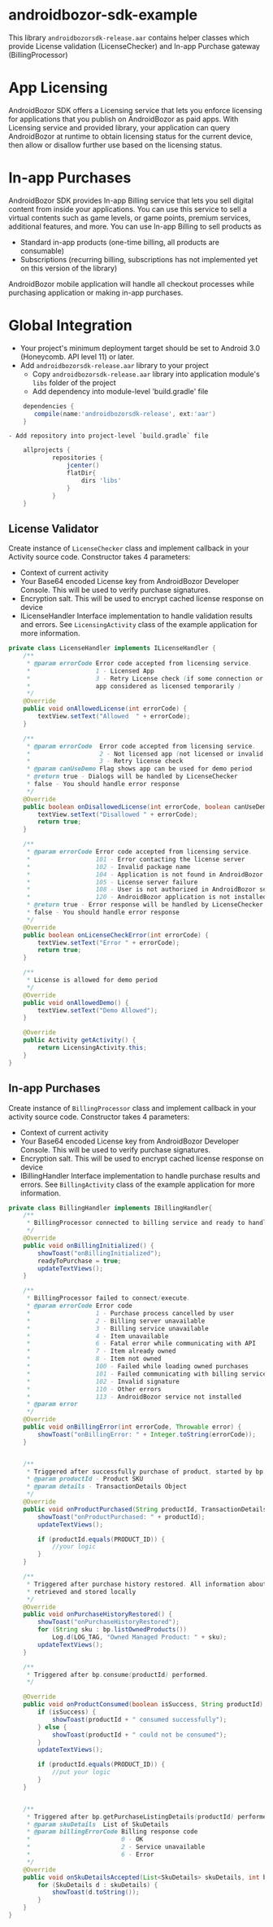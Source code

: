 # androidbozor-sdk-example

This library `androidbozorsdk-release.aar` contains helper classes which provide
License validation (LicenseChecker) and In-app Purchase gateway (BillingProcessor)

# App Licensing

AndroidBozor SDK offers a Licensing service that lets you enforce licensing for applications
that you publish on AndroidBozor as paid apps. With Licensing service and provided library, your 
application can query AndroidBozor at runtime to obtain licensing status for the current device, 
then allow or disallow further use based on the licensing status.

# In-app Purchases

AndroidBozor SDK provides In-app Billing service that lets you sell digital content from inside your applications. 
You can use this service to sell a virtual contents such as game levels, or game points, premium services, additional features, and more. You can use In-app Billing to sell products as 

* Standard in-app products (one-time billing, all products are consumable)
* Subscriptions (recurring billing, subscriptions has not implemented yet on this version of the library)

AndroidBozor mobile application will handle all checkout processes while purchasing application or making in-app purchases. 

# Global Integration 
* Your project's minimum deployment target should be set to Android 3.0 (Honeycomb. API level 11) or later.
* Add `androidbozorsdk-release.aar` library to your project
    - Copy `androidbozorsdk-release.aar` library into application module's `libs` folder of the project
    - Add dependency into module-level 'build.gradle' file
```groovy
    dependencies {
       compile(name:'androidbozorsdk-release', ext:'aar')
    }
```
    - Add repository into project-level `build.gradle` file
```groovy
    allprojects {
            repositories {
                jcenter()
                flatDir{
                    dirs 'libs'
                }
            }
    }
```

## License Validator
Create instance of `LicenseChecker` class and implement callback in your Activity source code. Constructor takes 4 parameters:
- Context of current activity
- Your Base64 encoded License key from AndroidBozor Developer Console. This will be used to verify purchase signatures. 
- Encryption salt. This will be used to encrypt cached license response on device
- ILicenseHandler Interface implementation to handle validation results and errors.
See `LicensingActivity` class of the example application for more information.

```java
private class LicenseHandler implements ILicenseHandler {
    /**
     * @param errorCode Error code accepted from licensing service.
     *                  1 - Licensed App
     *                  3 - Retry License check (if some connection or service error occurs,
     *                  app considered as licensed temporarily )
     */
    @Override
    public void onAllowedLicense(int errorCode) {
        textView.setText("Allowed  " + errorCode);
    }

    /**
     * @param errorCode  Error code accepted from licensing service.
     *                   2 - Not licensed app (not licensed or invalid response from service)
     *                   3 - Retry license check
     * @param canUseDemo Flag shows app can be used for demo period
     * @return true - Dialogs will be handled by LicenseChecker
     * false - You should handle error response
     */
    @Override
    public boolean onDisallowedLicense(int errorCode, boolean canUseDemo) {
        textView.setText("Disallowed " + errorCode);
        return true;
    }

    /**
     * @param errorCode Error code accepted from licensing service.
     *                  101 - Error contacting the license server
     *                  102 - Invalid package name
     *                  104 - Application is not found in AndroidBozor
     *                  105 - License server failure
     *                  108 - User is not authorized in AndroidBozor service
     *                  120 - AndroidBozor application is not installed on device
     * @return true - Error response will be handled by LicenseChecker
     * false - You should handle error response
     */
    @Override
    public boolean onLicenseCheckError(int errorCode) {
        textView.setText("Error " + errorCode);
        return true;
    }

    /**
     * License is allowed for demo period
     */
    @Override
    public void onAllowedDemo() {
        textView.setText("Demo Allowed");
    }

    @Override
    public Activity getActivity() {
        return LicensingActivity.this;
    }
}
```

## In-app Purchases
Create instance of `BillingProcessor` class and implement callback in your activity source code. Constructor takes 4 parameters:
- Context of current activity
- Your Base64 encoded License key from AndroidBozor Developer Console. This will be used to verify purchase signatures. 
- Encryption salt. This will be used to encrypt cached license response on device
- IBillingHandler Interface implementation to handle purchase results and errors.
See `BillingActivity` class of the example application for more information.
```java
private class BillingHandler implements IBillingHandler{
    /**
     * BillingProcessor connected to billing service and ready to handle purchase requests,
     */
    @Override
    public void onBillingInitialized() {
        showToast("onBillingInitialized");
        readyToPurchase = true;
        updateTextViews();
    }

    /**
     * BillingProcessor failed to connect/execute.
     * @param errorCode Error code
     *                  1 - Purchase process cancelled by user
     *                  2 - Billing server unavailable
     *                  3 - Billing service unavailable
     *                  4 - Item unavailable
     *                  6 - Fatal error while communicating with API
     *                  7 - Item already owned
     *                  8 - Item not owned
     *                  100 - Failed while loading owned purchases
     *                  101 - Failed communicating with billing service
     *                  102 - Invalid signature
     *                  110 - Other errors
     *                  113 - AndroidBozor service not installed
     * @param error
     */
    @Override
    public void onBillingError(int errorCode, Throwable error) {
        showToast("onBillingError: " + Integer.toString(errorCode));
    }


    /**
     * Triggered after successfully purchase of product, started by bp.purchase(this, productId)
     * @param productId - Product SKU
     * @param details - TransactionDetails Object
     */
    @Override
    public void onProductPurchased(String productId, TransactionDetails details) {
        showToast("onProductPurchased: " + productId);
        updateTextViews();

        if (productId.equals(PRODUCT_ID)) {
            //your logic
        }
    }

    /**
     * Triggered after purchase history restored. All information about owned products are
     * retrieved and stored locally
     */
    @Override
    public void onPurchaseHistoryRestored() {
        showToast("onPurchaseHistoryRestored");
        for (String sku : bp.listOwnedProducts())
            Log.d(LOG_TAG, "Owned Managed Product: " + sku);
        updateTextViews();
    }

    /**
     * Triggered after bp.consume(productId) performed.
     */

    @Override
    public void onProductConsumed(boolean isSuccess, String productId) {
        if (isSuccess) {
            showToast(productId + " consumed successfully");
        } else {
            showToast(productId + " could not be consumed");
        }
        updateTextViews();

        if (productId.equals(PRODUCT_ID)) {
            //put your logic
        }
    }


    /**
     * Triggered after bp.getPurchaseListingDetails(productId) performed.
     * @param skuDetails  List of SkuDetails
     * @param billingErrorCode Billing response code
     *                         0 - OK
     *                         2 - Service unavailable
     *                         6 - Error
     */
    @Override
    public void onSkuDetailsAccepted(List<SkuDetails> skuDetails, int billingErrorCode) {
        for (SkuDetails d : skuDetails) {
            showToast(d.toString());
        }
    }
}
```
